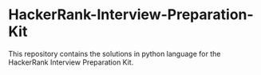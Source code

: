 # HackerRank-Interview-Preparation-Kit
This repository contains the solutions in python language for the HackerRank Interview Preparation Kit.
